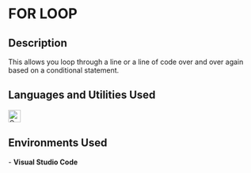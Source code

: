 <h1>FOR LOOP</h1>

<h2>Description</h2>
This allows you loop through a line or a line of code over and over again based on a conditional statement.

<h2>Languages and Utilities Used</h2>
<img alt="C" src="https://img.shields.io/badge/c-%2300599C.svg?style=for-the-badge&logo=c&logoColor=white" height="25px"/>

<h2>Environments Used </h2>
- <b>Visual Studio Code</b>

